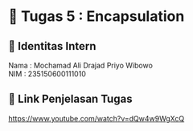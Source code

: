 # 📁 Tugas 5 : Encapsulation

## 👤 Identitas Intern
Nama : Mochamad Ali Drajad Priyo Wibowo           
NIM  : 235150600111010

## 🔗 Link Penjelasan Tugas

https://www.youtube.com/watch?v=dQw4w9WgXcQ

